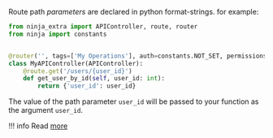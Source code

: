 
Route path _parameters_ are declared in python format-strings.
for example:

```python hl_lines="7 8"
from ninja_extra import APIController, route, router
from ninja import constants


@router('', tags=['My Operations'], auth=constants.NOT_SET, permissions=[])
class MyAPIController(APIController):
    @route.get('/users/{user_id}')
    def get_user_by_id(self, user_id: int):
        return {'user_id': user_id}
```

The value of the path parameter `user_id` will be passed to your function as the argument `user_id`.

!!! info
    Read [more](https://django-ninja.rest-framework.com/tutorial/path-params/)